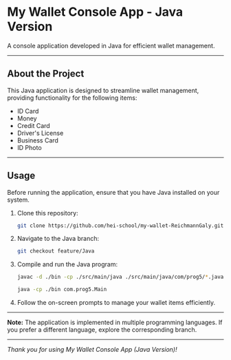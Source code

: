 # My Wallet Console App - Java Version

A console application developed in Java for efficient wallet management.

---

## About the Project

This Java application is designed to streamline wallet management, providing functionality for the following items:

- ID Card
- Money
- Credit Card
- Driver's License
- Business Card
- ID Photo

---

## Usage

Before running the application, ensure that you have Java installed on your system.

1. Clone this repository:

    ```bash
    git clone https://github.com/hei-school/my-wallet-ReichmannGaly.git
    ```

2. Navigate to the Java branch:

    ```bash
    git checkout feature/Java
    ```

3. Compile and run the Java program:

    ```bash
    javac -d ./bin -cp ./src/main/java ./src/main/java/com/prog5/*.java
   
    java -cp ./bin com.prog5.Main
    ```

4. Follow the on-screen prompts to manage your wallet items efficiently.

---

**Note:** The application is implemented in multiple programming languages. If you prefer a different language, explore the corresponding branch.

---

*Thank you for using My Wallet Console App (Java Version)!*
